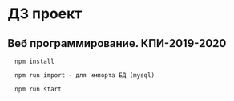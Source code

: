 # ДЗ проект
## Веб программирование. КПИ-2019-2020

```
  npm install

  npm run import - для импорта БД (mysql)

  npm run start
```